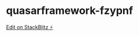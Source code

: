 # quasarframework-fzypnf

[Edit on StackBlitz ⚡️](https://stackblitz.com/edit/quasarframework-fzypnf)